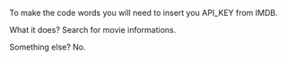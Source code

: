 To make the code words you will need to insert you API_KEY from IMDB.

What it does?
Search for movie informations.

Something else?
No.